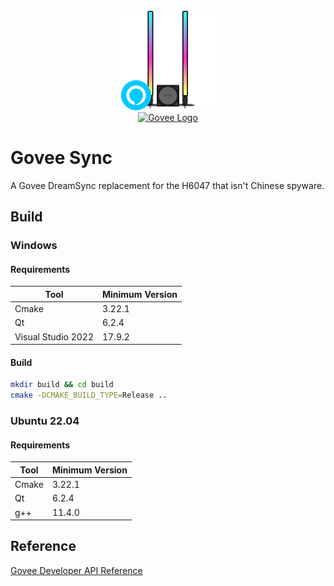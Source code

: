 <p align="center">
    <img src='resources/images/H6047.png' alt='Govee Logo' />
    <br>
    <a href='https://govee.com/' rel='nofollow'>
        <img src='https://cdn.shopify.com/s/files/1/0559/0102/8558/files/logo_73bb6329-d5ab-4654-8a62-01ba54a26f49_100x.png?v=1651047319' alt='Govee Logo' />
    </a>
</p>

# Govee Sync

A Govee DreamSync replacement for the H6047 that isn't Chinese spyware.

## Build

### Windows

#### Requirements

| Tool               | Minimum Version |
|--------------------|-----------------|
| Cmake              | 3.22.1          |
| Qt                 | 6.2.4           |
| Visual Studio 2022 | 17.9.2          |

#### Build

```bash
mkdir build && cd build
cmake -DCMAKE_BUILD_TYPE=Release ..

```

### Ubuntu 22.04

#### Requirements

| Tool  | Minimum Version |
|-------|-----------------|
| Cmake | 3.22.1          |
| Qt    | 6.2.4           |
| g++   | 11.4.0          |

## Reference

[Govee Developer API Reference](https://govee-public.s3.amazonaws.com/developer-docs/GoveeDeveloperAPIReference.pdf)